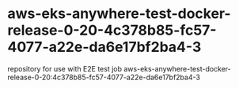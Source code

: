 # aws-eks-anywhere-test-docker-release-0-20-4c378b85-fc57-4077-a22e-da6e17bf2ba4-3
repository for use with E2E test job aws-eks-anywhere-test-docker-release-0-20:4c378b85-fc57-4077-a22e-da6e17bf2ba4-3
